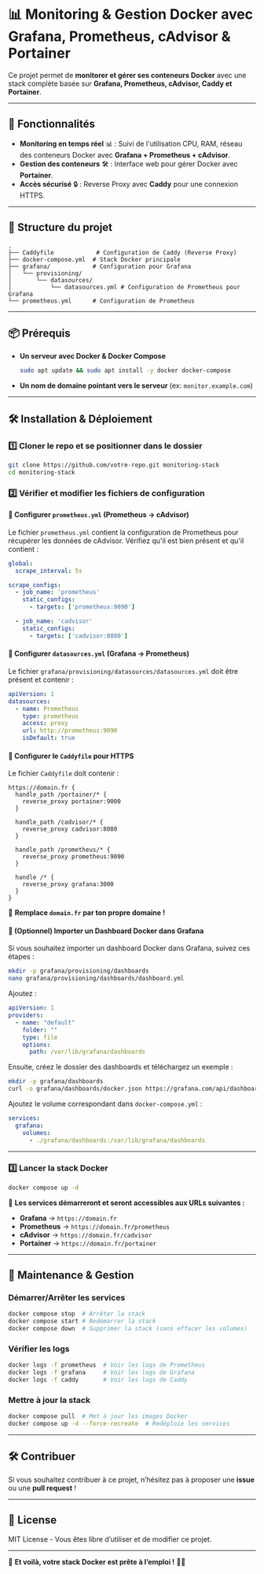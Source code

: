 # 📊 Monitoring & Gestion Docker avec Grafana, Prometheus, cAdvisor & Portainer

Ce projet permet de **monitorer et gérer ses conteneurs Docker** avec une stack complète basée sur **Grafana, Prometheus, cAdvisor, Caddy et Portainer**.

---

## 🚀 Fonctionnalités
- **Monitoring en temps réel** 📊 : Suivi de l'utilisation CPU, RAM, réseau des conteneurs Docker avec **Grafana + Prometheus + cAdvisor**.
- **Gestion des conteneurs** 🛠️ : Interface web pour gérer Docker avec **Portainer**.
- **Accès sécurisé** 🔒 : Reverse Proxy avec **Caddy** pour une connexion HTTPS.

---

## 📂 Structure du projet
```
.
├── Caddyfile            # Configuration de Caddy (Reverse Proxy)
├── docker-compose.yml  # Stack Docker principale
├── grafana/            # Configuration pour Grafana
│   └── provisioning/
│       └── datasources/
│           └── datasources.yml # Configuration de Prometheus pour Grafana
└── prometheus.yml      # Configuration de Prometheus
```

---

## 📦 Prérequis
- **Un serveur avec Docker & Docker Compose**
  ```bash
  sudo apt update && sudo apt install -y docker docker-compose
  ```
- **Un nom de domaine pointant vers le serveur** (ex: `monitor.example.com`)

---

## 🛠️ Installation & Déploiement

### **1️⃣ Cloner le repo et se positionner dans le dossier**
```bash
git clone https://github.com/votre-repo.git monitoring-stack
cd monitoring-stack
```

### **2️⃣ Vérifier et modifier les fichiers de configuration**

#### 📝 **Configurer `prometheus.yml` (Prometheus -> cAdvisor)**
Le fichier `prometheus.yml` contient la configuration de Prometheus pour récupérer les données de cAdvisor.
Vérifiez qu'il est bien présent et qu'il contient :
```yaml
global:
  scrape_interval: 5s

scrape_configs:
  - job_name: 'prometheus'
    static_configs:
      - targets: ['prometheus:9090']

  - job_name: 'cadvisor'
    static_configs:
      - targets: ['cadvisor:8080']
```

#### 📝 **Configurer `datasources.yml` (Grafana -> Prometheus)**
Le fichier `grafana/provisioning/datasources/datasources.yml` doit être présent et contenir :
```yaml
apiVersion: 1
datasources:
  - name: Prometheus
    type: prometheus
    access: proxy
    url: http://prometheus:9090
    isDefault: true
```

#### 📝 **Configurer le `Caddyfile` pour HTTPS**
Le fichier `Caddyfile` doit contenir :
```caddyfile
https://domain.fr {
  handle_path /portainer/* {
    reverse_proxy portainer:9000
  }

  handle_path /cadvisor/* {
    reverse_proxy cadvisor:8080
  }

  handle_path /prometheus/* {
    reverse_proxy prometheus:9090
  }

  handle /* {
    reverse_proxy grafana:3000
  }
}
```
📌 **Remplace `domain.fr` par ton propre domaine !**

#### 📝 **(Optionnel) Importer un Dashboard Docker dans Grafana**
Si vous souhaitez importer un dashboard Docker dans Grafana, suivez ces étapes :
```bash
mkdir -p grafana/provisioning/dashboards
nano grafana/provisioning/dashboards/dashboard.yml
```
Ajoutez :
```yaml
apiVersion: 1
providers:
  - name: "default"
    folder: ""
    type: file
    options:
      path: /var/lib/grafana/dashboards
```
Ensuite, créez le dossier des dashboards et téléchargez un exemple :
```bash
mkdir -p grafana/dashboards
curl -o grafana/dashboards/docker.json https://grafana.com/api/dashboards/193/revisions/latest/download
```
Ajoutez le volume correspondant dans `docker-compose.yml` :
```yaml
services:
  grafana:
    volumes:
      - ./grafana/dashboards:/var/lib/grafana/dashboards
```

---

### **3️⃣ Lancer la stack Docker**
```bash
docker compose up -d
```

📌 **Les services démarreront et seront accessibles aux URLs suivantes :**
- **Grafana** → `https://domain.fr`
- **Prometheus** → `https://domain.fr/prometheus`
- **cAdvisor** → `https://domain.fr/cadvisor`
- **Portainer** → `https://domain.fr/portainer`

---

## 🔄 Maintenance & Gestion

### **Démarrer/Arrêter les services**
```bash
docker compose stop  # Arrêter la stack
docker compose start # Redémarrer la stack
docker compose down  # Supprimer la stack (sans effacer les volumes)
```

### **Vérifier les logs**
```bash
docker logs -f prometheus  # Voir les logs de Prometheus
docker logs -f grafana     # Voir les logs de Grafana
docker logs -f caddy       # Voir les logs de Caddy
```

### **Mettre à jour la stack**
```bash
docker compose pull  # Met à jour les images Docker
docker compose up -d --force-recreate  # Redéploie les services
```

---

## 🛠️ Contribuer
Si vous souhaitez contribuer à ce projet, n’hésitez pas à proposer une **issue** ou une **pull request** !

---

## 📜 License
MIT License - Vous êtes libre d’utiliser et de modifier ce projet.

---

🎉 **Et voilà, votre stack Docker est prête à l’emploi !** 🚀😃

